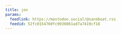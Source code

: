 ```yaml
---
title: jon
params:
  feedlink: https://mastodon.social/@saneboat.rss
  feedid: 52fc0154760fc9936061ad7a7419cf18
---
```

